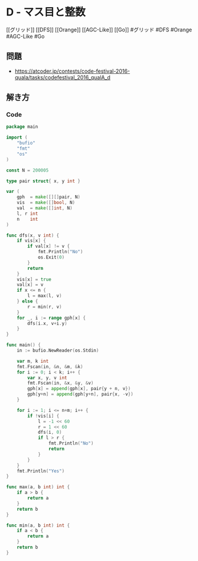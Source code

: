 # D - マス目と整数
[[グリッド]] [[DFS]] [[Orange]] [[AGC-Like]] [[Go]]
#グリッド #DFS #Orange #AGC-Like #Go 

## 問題
- https://atcoder.jp/contests/code-festival-2016-quala/tasks/codefestival_2016_qualA_d

## 解き方
### Code
```go
package main

import (
	"bufio"
	"fmt"
	"os"
)

const N = 200005

type pair struct{ x, y int }

var (
	gph  = make([][]pair, N)
	vis  = make([]bool, N)
	val  = make([]int, N)
	l, r int
	n    int
)

func dfs(x, v int) {
	if vis[x] {
		if val[x] != v {
			fmt.Println("No")
			os.Exit(0)
		}
		return
	}
	vis[x] = true
	val[x] = v
	if x <= n {
		l = max(l, v)
	} else {
		r = min(r, v)
	}
	for _, i := range gph[x] {
		dfs(i.x, v+i.y)
	}
}

func main() {
	in := bufio.NewReader(os.Stdin)

	var m, k int
	fmt.Fscan(in, &n, &m, &k)
	for i := 0; i < k; i++ {
		var x, y, v int
		fmt.Fscan(in, &x, &y, &v)
		gph[x] = append(gph[x], pair{y + n, v})
		gph[y+n] = append(gph[y+n], pair{x, -v})
	}

	for i := 1; i <= n+m; i++ {
		if !vis[i] {
			l = -1 << 60
			r = 1 << 60
			dfs(i, 0)
			if l > r {
				fmt.Println("No")
				return
			}
		}
	}
	fmt.Println("Yes")
}

func max(a, b int) int {
	if a > b {
		return a
	}
	return b
}

func min(a, b int) int {
	if a < b {
		return a
	}
	return b
}
```